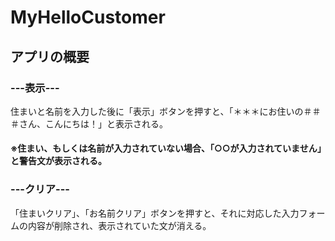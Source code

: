 # MyHelloCustomer

## アプリの概要

### ---表示---
住まいと名前を入力した後に「表示」ボタンを押すと、「＊＊＊にお住いの＃＃＃さん、こんにちは！」と表示される。

#### ※住まい、もしくは名前が入力されていない場合、「○○が入力されていません」と警告文が表示される。

### ---クリア---
「住まいクリア」、「お名前クリア」ボタンを押すと、それに対応した入力フォームの内容が削除され、表示されていた文が消える。

